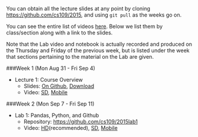 You can obtain all the lecture slides at any point by cloning https://github.com/cs109/2015, and using `git pull` as the weeks go on.

You can see the entire list of videos [here](https://canvas.harvard.edu/courses/4283/pages/virtual-classroom). Below we list them by class/section along with a link to the slides.

Note that the Lab video and notebook is actually recorded and produced on the Thursday and Friday of the previous week, but is listed under the week that sections pertaining to the material on the Lab are given.

###Week 1 (Mon Aug 31 - Fri Sep 4)

- Lecture 1: Course Overview
    - Slides: [On Github](https://github.com/cs109/2015/blob/master/Lectures/01-Introduction.pdf), [Download](https://github.com/cs109/2015/raw/master/Lectures/01-Introduction.pdf)
    - Video: [SD](https://cm.dce.harvard.edu/2016/01/14328/publicationListing.shtml?typeNum=L01), [Mobile](https://cm.dce.harvard.edu/2016/01/14328/mobilePublicationListing.shtml?typeNum=L01)

###Week 2 (Mon Sep 7 - Fri Sep 11)

- Lab 1: Pandas, Python, and Github
    - Repository: https://github.com/cs109/2015lab1
    - Video: [HD](https://matterhorn.dce.harvard.edu/engage/player/watch.html?id=e15f221c-5275-4f7f-b486-759a7d483bc8)(recommended), [SD](https://cm.dce.harvard.edu/2016/01/14328/publicationListing.shtml?typeNum=L02), [Mobile](https://cm.dce.harvard.edu/2016/01/14328/mobilePublicationListing.shtml?typeNum=L02)

